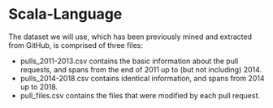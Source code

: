 # Scala-Language
The dataset we will use, which has been previously mined and extracted from GitHub, is comprised of three files:

- pulls_2011-2013.csv contains the basic information about the pull requests, and spans from the end of 2011 up to (but not including) 2014.
- pulls_2014-2018.csv contains identical information, and spans from 2014 up to 2018.
- pull_files.csv contains the files that were modified by each pull request.
